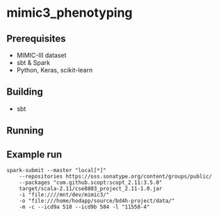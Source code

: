 mimic3_phenotyping
==================

Prerequisites
----

- MIMIC-III dataset
- sbt & Spark
- Python, Keras, scikit-learn

Building
----

- sbt

Running
----

Example run
----

```
spark-submit --master "local[*]"
    --repositories https://oss.sonatype.org/content/groups/public/
    --packages "com.github.scopt:scopt_2.11:3.5.0"
    target/scala-2.11/cse8803_project_2.11-1.0.jar
    -i "file:////mnt/dev/mimic3/"
    -o "file:///home/hodapp/source/bd4h-project/data/"
    -m -c --icd9a 518 --icd9b 584 -l "11558-4"
```
